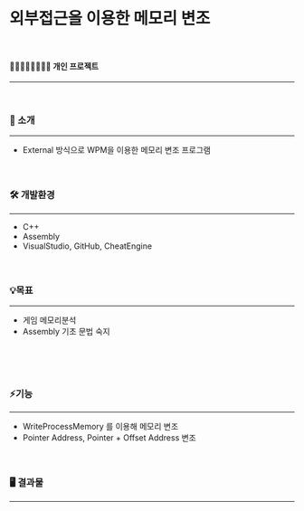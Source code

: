 # 외부접근을 이용한 메모리 변조
<br/>

#### 👨🏻‍👩🏻‍👧🏻‍👦🏻 개인 프로젝트
---  
<br/>


  
### 📢 소개
---
+ External 방식으로 WPM을 이용한 메모리 변조 프로그램
<br/><br/><br/>

### 🛠️ 개발환경
---
+ C++
+ Assembly
+ VisualStudio, GitHub, CheatEngine
<br/><br/><br/>



### 💡목표
---
+ 게임 메모리분석
+ Assembly 기초 문법 숙지
  
<br/><br/><br/>


### ⚡기능
---
+ WriteProcessMemory 를 이용해 메모리 변조
+ Pointer Address, Pointer + Offset Address 변조
  <br/><br/><br/>

### 🖥️ 결과물
---

